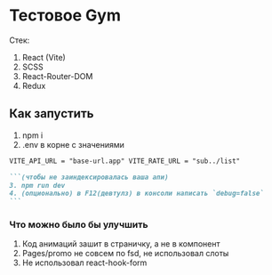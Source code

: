 # Тестовое Gym

Стек:

1. React (Vite)
2. SCSS
3. React-Router-DOM
4. Redux

## Как запустить

1. npm i
2. .env в корне с значениями

````md
VITE_API_URL = "base-url.app" VITE_RATE_URL = "sub../list"

```(чтобы не заиндексировалась ваша апи)
3. npm run dev
4. (опционально) в F12(девтулз) в консоли написать `debug=false`
```
````

### Что можно было бы улучшить

1. Код анимаций зашит в страничку, а не в компонент
2. Pages/promo не совсем по fsd, не использовал слоты
3. Не использовал react-hook-form
